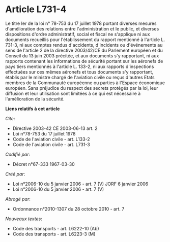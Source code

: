 # Article L731-4

Le titre Ier de la loi n° 78-753 du 17 juillet 1978 portant diverses mesures d'amélioration des relations entre
l'administration et le public, et diverses dispositions d'ordre administratif, social et fiscal ne s'applique ni aux
documents recueillis pour l'établissement du rapport mentionné à l'article L. 731-3, ni aux comptes rendus d'accidents,
d'incidents ou d'événements au sens de l'article 2 de la directive 2003/42/CE du Parlement européen et du Conseil du 13 juin
2003 précitée, et aux documents s'y rapportant, ni aux rapports contenant les informations de sécurité portant sur les
aéronefs de pays tiers mentionnés à l'article L. 133-2, ni aux rapports d'inspections effectuées sur ces mêmes aéronefs et
tous documents s'y rapportant, établis par le ministre chargé de l'aviation civile ou reçus d'autres Etats membres de la
Communauté européenne ou parties à l'Espace économique européen. Sans préjudice du respect des secrets protégés par la loi,
leur diffusion et leur utilisation sont limitées à ce qui est nécessaire à l'amélioration de la sécurité.

**Liens relatifs à cet article**

_Cite_:

  - Directive 2003-42 CE 2003-06-13 art. 2
  - Loi n°78-753 du 17 juillet 1978
  - Code de l'aviation civile - art. L133-2
  - Code de l'aviation civile - art. L731-3

_Codifié par_:

  - Décret n°67-333 1967-03-30

_Créé par_:

  - Loi n°2006-10 du 5 janvier 2006 - art. 7 (V) JORF 6 janvier 2006
  - Loi n°2006-10 du 5 janvier 2006 - art. 7 (V)

_Abrogé par_:

  - Ordonnance n°2010-1307 du 28 octobre 2010 - art. 7

_Nouveaux textes_:

  - Code des transports - art. L6222-10 (Ab)
  - Code des transports - art. L6223-3 (M)
